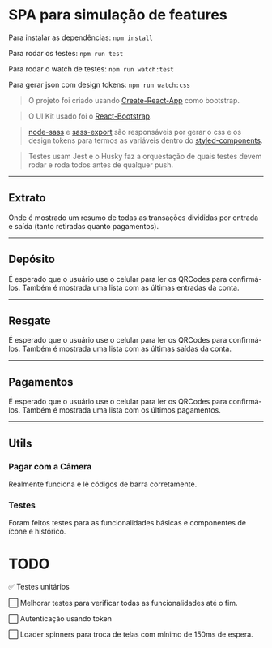 # SPA para simulação de features
Para instalar as dependências: `npm install`

Para rodar os testes: `npm run test`

Para rodar o watch de testes: `npm run watch:test`

Para gerar json com design tokens: `npm run watch:css`

> O projeto foi criado usando [Create-React-App](https://github.com/facebook/create-react-app) como bootstrap.

> O UI Kit usado foi o [React-Bootstrap](https://react-bootstrap.github.io/).

> [node-sass](https://github.com/sass/node-sass) e [sass-export](https://github.com/plentycode/sass-export) são responsáveis por gerar o css e os design tokens para termos as variáveis dentro do [styled-components](https://styled-components.com/).

> Testes usam Jest e o Husky faz a orquestação de quais testes devem rodar e roda todos antes de qualquer push.

___
## Extrato
Onde é mostrado um resumo de todas as transações divididas por entrada e saída (tanto retiradas quanto pagamentos).

___
## Depósito
É esperado que o usuário use o celular para ler os QRCodes para confirmá-los. Também é mostrada uma lista com as últimas entradas da conta.

___
## Resgate
É esperado que o usuário use o celular para ler os QRCodes para confirmá-los. Também é mostrada uma lista com as últimas saídas da conta.

___
## Pagamentos
É esperado que o usuário use o celular para ler os QRCodes para confirmá-los. Também é mostrada uma lista com os últimos pagamentos.

---
## Utils
### Pagar com a Câmera
Realmente funciona e lê códigos de barra corretamente.

### Testes
Foram feitos testes para as funcionalidades básicas e componentes de ícone e histórico.

# TODO

✅ Testes unitários

⬜️ Melhorar testes para verificar todas as funcionalidades até o fim.

⬜️ Autenticação usando token

⬜️ Loader spinners para troca de telas com mínimo de 150ms de espera.